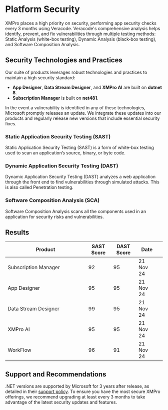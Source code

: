# Platform Security

XMPro places a high priority on security, performing app security checks every 3 months using Veracode. Veracode's comprehensive analysis helps identify, prevent, and fix vulnerabilities through multiple testing methods: Static Analysis (white-box testing), Dynamic Analysis (black-box testing), and Software Composition Analysis.

## **Security Technologies and Practices**

Our suite of products leverages robust technologies and practices to maintain a high security standard:

* **App Designer**, **Data Stream Designer**, and **XMPro AI** are built on **dotnet 8**.
* **Subscription Manager** is built on **net481**.

In the event a vulnerability is identified in any of these technologies, Microsoft promptly releases an update. We integrate these updates into our products and regularly release new versions that include essential security fixes.

### Static Application Security Testing (SAST)

Static Application Security Testing (SAST) is a form of white-box testing used to scan an application’s source, binary, or byte code.

### Dynamic Application Security Testing (DAST)

Dynamic Application Security Testing (DAST) analyzes a web application through the front end to find vulnerabilities through simulated attacks. This is also called Penetration testing.

### Software Composition Analysis (SCA)

Software Composition Analysis scans all the components used in an application for security risks and vulnerabilities.

## Results

<table><thead><tr><th width="242">Product</th><th data-type="number">SAST Score</th><th>DAST Score</th><th>Date</th><th data-hidden></th></tr></thead><tbody><tr><td>Subscription Manager</td><td>92</td><td>95</td><td>21 Nov 24</td><td></td></tr><tr><td>App Designer</td><td>95</td><td>95</td><td>21 Nov 24</td><td></td></tr><tr><td>Data Stream Designer</td><td>99</td><td>95</td><td>21 Nov 24</td><td></td></tr><tr><td>XMPro AI</td><td>95</td><td>95</td><td>21 Nov 24</td><td></td></tr><tr><td>WorkFlow</td><td>96</td><td>91</td><td>21 Nov 24</td><td></td></tr></tbody></table>

## Support and Recommendations

.NET versions are supported by Microsoft for 3 years after release, as detailed in their [support policy](https://dotnet.microsoft.com/en-us/platform/support/policy). To ensure you have the most secure XMPro offerings, we recommend upgrading at least every 3 months to take advantage of the latest security updates and features.
